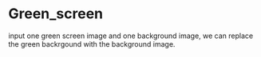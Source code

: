 # Green_screen
input one green screen image and one background image, we can replace the green backrgound with the background image. 
